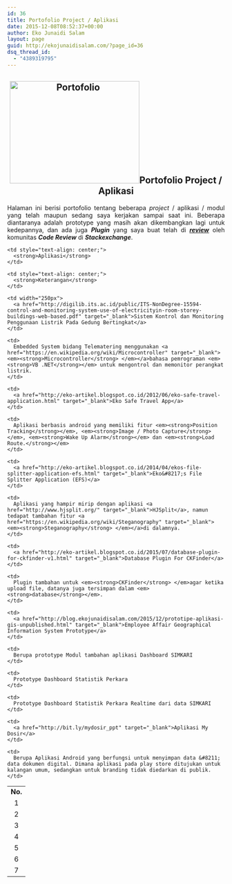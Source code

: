 ```yaml
---
id: 36
title: Portofolio Project / Aplikasi
date: 2015-12-08T08:52:37+00:00
author: Eko Junaidi Salam
layout: page
guid: http://ekojunaidisalam.com/?page_id=36
dsq_thread_id:
  - "4389319795"
---
```

<h2 style="text-align: center;">
  <a href="https://ekojunaidisalam.com/wp-content/uploads/2015/12/Portofolio1.png" rel="attachment wp-att-75"><img class="aligncenter wp-image-75 size-medium" src="https://ekojunaidisalam.com/wp-content/uploads/2015/12/Portofolio1-300x237.png" alt="Portofolio" height="237" width="300" srcset="https://ekojunaidisalam.com/wp-content/uploads/2015/12/Portofolio1-300x237.png 300w, https://ekojunaidisalam.com/wp-content/uploads/2015/12/Portofolio1-768x606.png 768w, https://ekojunaidisalam.com/wp-content/uploads/2015/12/Portofolio1-380x300.png 380w, https://ekojunaidisalam.com/wp-content/uploads/2015/12/Portofolio1.png 779w" sizes="(max-width: 300px) 100vw, 300px" /></a>Portofolio Project / Aplikasi
</h2>

<p style="text-align: justify;">
  Halaman ini berisi portofolio tentang beberapa <em>project</em> / aplikasi / modul yang telah maupun sedang saya kerjakan sampai saat ini. Beberapa diantaranya adalah prototype yang masih akan dikembangkan lagi untuk kedepannya, dan ada juga <em><strong>Plugin</strong> </em>yang saya buat telah di <a href="https://codereview.stackexchange.com/questions/86353/database-plugin-for-ckfinder-users" target="_blank"><em><strong>review</strong></em></a> oleh komunitas <em><strong>Code Review</strong></em> di <em><strong>Stackexchange</strong></em>.
</p>

<table style="text-align: justify;">
  <tr>
    <td style="text-align: center;">
      <strong>No.</strong>
    </td>
    
    <td style="text-align: center;">
      <strong>Aplikasi</strong>
    </td>
    
    <td style="text-align: center;">
      <strong>Keterangan</strong>
    </td>
  </tr>
  
  <tr>
    <td style="text-align: center;">
      1
    </td>
    
    <td width="250px">
      <a href="http://digilib.its.ac.id/public/ITS-NonDegree-15594-control-and-monitoring-system-use-of-electricityin-room-storey-buildings-web-based.pdf" target="_blank">Sistem Kontrol dan Monitoring Penggunaan Listrik Pada Gedung Bertingkat</a>
    </td>
    
    <td>
      Embedded System bidang Telematering menggunakan <a href="https://en.wikipedia.org/wiki/Microcontroller" target="_blank"><em><strong>Microcontroller</strong> </em></a>bahasa pemrograman <em><strong>VB .NET</strong></em> untuk mengontrol dan memonitor perangkat listrik.
    </td>
  </tr>
  
  <tr>
    <td style="text-align: center;">
      2
    </td>
    
    <td>
      <a href="http://eko-artikel.blogspot.co.id/2012/06/eko-safe-travel-application.html" target="_blank">Eko Safe Travel App</a>
    </td>
    
    <td>
      Aplikasi berbasis android yang memiliki fitur <em><strong>Position Tracking</strong></em>, <em><strong>Image / Photo Capture</strong></em>, <em><strong>Wake Up Alarm</strong></em> dan <em><strong>Load Route.</strong></em>
    </td>
  </tr>
  
  <tr>
    <td style="text-align: center;">
      3
    </td>
    
    <td>
      <a href="http://eko-artikel.blogspot.co.id/2014/04/ekos-file-splitter-application-efs.html" target="_blank">Eko&#8217;s File Splitter Application (EFS)</a>
    </td>
    
    <td>
      Aplikasi yang hampir mirip dengan aplikasi <a href="http://www.hjsplit.org/" target="_blank">HJSplit</a>, namun tedapat tambahan fitur <a href="https://en.wikipedia.org/wiki/Steganography" target="_blank"><em><strong>Steganography</strong> </em></a>di dalamnya.
    </td>
  </tr>
  
  <tr>
    <td style="text-align: center;">
      4
    </td>
    
    <td>
      <a href="http://eko-artikel.blogspot.co.id/2015/07/database-plugin-for-ckfinder-v1.html" target="_blank">Database Plugin For CKFinder</a>
    </td>
    
    <td>
      Plugin tambahan untuk <em><strong>CKFinder</strong> </em>agar ketika upload file, datanya juga tersimpan dalam <em><strong>database</strong></em>.
    </td>
  </tr>
  
  <tr>
    <td style="text-align: center;">
      5
    </td>
    
    <td>
      <a href="http://blog.ekojunaidisalam.com/2015/12/prototipe-aplikasi-gis-unpublished.html" target="_blank">Employee Affair Geographical Information System Prototype</a>
    </td>
    
    <td>
      Berupa prototype Modul tambahan aplikasi Dashboard SIMKARI
    </td>
  </tr>
  
  <tr>
    <td style="text-align: center;">
      6
    </td>
    
    <td>
      Prototype Dashboard Statistik Perkara
    </td>
    
    <td>
      Prototype Dashboard Statistik Perkara Realtime dari data SIMKARI
    </td>
  </tr>
  
  <tr>
    <td style="text-align: center;">
      7
    </td>
    
    <td>
      <a href="http://bit.ly/mydosir_ppt" target="_blank">Aplikasi My Dosir</a>
    </td>
    
    <td>
      Berupa Aplikasi Android yang berfungsi untuk menyimpan data &#8211; data dokumen digital. Dimana aplikasi pada play store ditujukan untuk kalangan umum, sedangkan untuk branding tidak diedarkan di publik.
    </td>
  </tr>
</table>